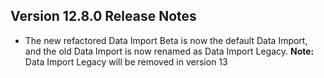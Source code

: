 ## Version 12.8.0 Release Notes

- The new refactored Data Import Beta is now the default Data Import, and the old Data Import is now renamed as Data Import Legacy. 
  **Note:** Data Import Legacy will be removed in version 13
